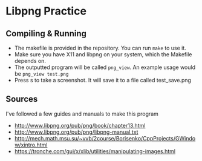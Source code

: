 # Libpng Practice

## Compiling & Running
- The makefile is provided in the repository. You can run ``make`` to use it.
- Make sure you have X11 and libpng on your system, which the Makefile depends on.
- The outputted program will be called `png_view`. An example usage would be ``png_view test.png``
- Press s to take a screenshot. It will save it to a file called test_save.png

## Sources
I've followed a few guides and manuals to make this program

- http://www.libpng.org/pub/png/book/chapter13.html
- http://www.libpng.org/pub/png/libpng-manual.txt
- http://mech.math.msu.su/~vvb/2course/Borisenko/CppProjects/GWindow/xintro.html
- https://tronche.com/gui/x/xlib/utilities/manipulating-images.html
